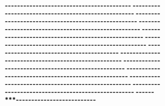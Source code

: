 ------**---------**----*******----*******----**----**----**----**--
------**---------**----**---------**---------**----**----**----**--
------**---------**----**---------**---------**----**----**----**--
------**---------**----**---------**---------**----**----**----**--
------**---------**----**---------**---------**----**----**----**--
------**---------**----**---------**---------**----**----**----**--
------**---------**----*******----*******----**----**----**----**--
------**---------**---------**---------**----**----**----**----**--
------**---------**---------**---------**----**----**----**----**--
------**---------**---------**---------**----**----**----**----**--
------**---------**---------**---------**----**----**----**----**--
------**---------**---------**---------**----**----**----**----**--
------***********----*******----*******----**----**----**----**--
--------------------------------------------------------------
